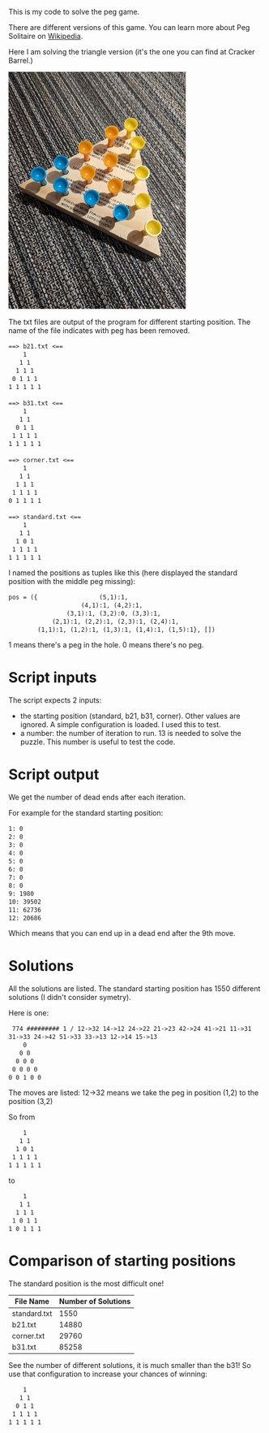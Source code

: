 This is my code to solve the peg game.

There are different versions of this game. You can learn more about Peg Solitaire on [Wikipedia](https://en.wikipedia.org/wiki/Peg_solitaire).

Here I am solving the triangle version (it's the one you can find at Cracker Barrel.)

![Peg Game](peg.jpg)

The txt files are output of the program for different starting position.
The name of the file indicates with peg has been removed.

```
==> b21.txt <==
    1
   1 1
  1 1 1
 0 1 1 1
1 1 1 1 1

==> b31.txt <==
    1
   1 1
  0 1 1
 1 1 1 1
1 1 1 1 1

==> corner.txt <==
    1
   1 1
  1 1 1
 1 1 1 1
0 1 1 1 1

==> standard.txt <==
    1
   1 1
  1 0 1
 1 1 1 1
1 1 1 1 1
```

I named the positions as tuples like this (here displayed the standard position with the middle peg missing):

```
pos = ({                 (5,1):1,
                    (4,1):1, (4,2):1,
                (3,1):1, (3,2):0, (3,3):1,
            (2,1):1, (2,2):1, (2,3):1, (2,4):1,
        (1,1):1, (1,2):1, (1,3):1, (1,4):1, (1,5):1}, [])
```

1 means there's a peg in the hole. 0 means there's no peg.

# Script inputs
The script expects 2 inputs:
- the starting position (standard, b21, b31, corner). Other values are ignored. A simple configuration is loaded. I used this to test.
- a number: the number of iteration to run. 13 is needed to solve the puzzle. This number is useful to test the code.

# Script output
We get the number of dead ends after each iteration.

For example for the standard starting position:
```
1: 0
2: 0
3: 0
4: 0
5: 0
6: 0
7: 0
8: 0
9: 1980
10: 39502
11: 62736
12: 20686
```

Which means that you can end up in a dead end after the 9th move.

# Solutions
All the solutions are listed.
The standard starting position has 1550 different solutions (I didn't consider symetry).

Here is one:

```
 774 ######### 1 / 12->32 14->12 24->22 21->23 42->24 41->21 11->31 31->33 24->42 51->33 33->13 12->14 15->13
    0
   0 0
  0 0 0
 0 0 0 0
0 0 1 0 0
```

The moves are listed: 12->32 means we take the peg in position (1,2) to the position (3,2)

So from 
```
    1
   1 1
  1 0 1
 1 1 1 1
1 1 1 1 1
```
to 
```
    1
   1 1
  1 1 1
 1 0 1 1
1 0 1 1 1
```
# Comparison of starting positions

The standard position is the most difficult one!

| File Name     | Number of Solutions |
|---------------|--------------------|
| standard.txt  | 1550               |
| b21.txt       | 14880              |
| corner.txt    | 29760              |
| b31.txt       | 85258              |

See the number of different solutions, it is much smaller than the b31! So use that configuration to increase your chances of winning:

```
    1
   1 1
  0 1 1
 1 1 1 1
1 1 1 1 1
```

